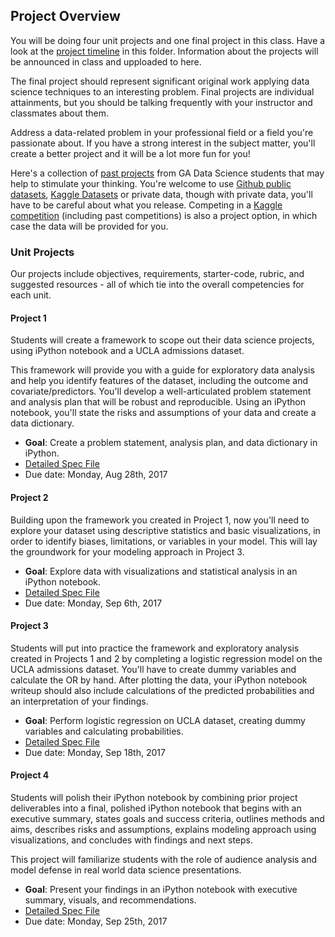 
## Project Overview

You will be doing four unit projects and one final project in this class. Have a look at the [project timeline](./timeline.png) in this folder. Information about the projects will be announced in class and upploaded to here.

The final project should represent significant original work applying data science techniques to an interesting problem. Final projects are individual attainments, but you should be talking frequently with your instructor and classmates about them.

Address a data-related problem in your professional field or a field you're passionate about. If you have a strong interest in the subject matter, you'll create a better project and it will be a lot more fun for you!

Here's a collection of [past projects](https://gallery.generalassemb.ly/DS?metro=) from GA Data Science students that may help to stimulate your thinking. You're welcome to use [Github public datasets](https://github.com/caesar0301/awesome-public-datasets), [Kaggle Datasets](https://www.kaggle.com/datasets) or private data, though with private data, you'll have to be careful about what you release. Competing in a [Kaggle competition](http://www.kaggle.com/) (including past competitions) is also a project option, in which case the data will be provided for you.


### Unit Projects

Our projects include objectives, requirements, starter-code, rubric, and suggested resources - all of which tie into the overall competencies for each unit.

#### Project 1

Students will create a framework to scope out their data science projects, using iPython notebook and a UCLA admissions dataset.

This framework will provide you with a guide for exploratory data analysis and help you identify features of the dataset, including the outcome and covariate/predictors. You'll develop a well-articulated problem statement and analysis plan that will be robust and reproducible. Using an iPython notebook, you'll state the risks and assumptions of your data and create a data dictionary.

- **Goal**: Create a problem statement, analysis plan, and data dictionary in iPython.
- [Detailed Spec File](./project-1/README.md)
- Due date: Monday, Aug 28th, 2017

#### Project 2

Building upon the framework you created in Project 1, now you'll need to explore your dataset using descriptive statistics and basic visualizations, in order to identify biases, limitations, or variables in your model. This will lay the groundwork for your modeling approach in Project 3.

- **Goal**: Explore data with visualizations and statistical analysis in an iPython notebook.
- [Detailed Spec File](./project-1/README.md)
- Due date: Monday, Sep 6th, 2017

#### Project 3

Students will put into practice the framework and exploratory analysis created in Projects 1 and 2 by completing a logistic regression model on the UCLA admissions dataset. You'll have to create dummy variables and calculate the OR by hand. After plotting the data, your iPython notebook writeup should also include calculations of the predicted probabilities and an interpretation of your findings.

- **Goal**: Perform logistic regression on UCLA dataset, creating dummy variables and calculating probabilities.
- [Detailed Spec File](./project-3/README.md)
- Due date: Monday, Sep 18th, 2017

#### Project 4

Students will polish their iPython notebook by combining prior project deliverables into a final, polished iPython notebook that begins with an executive summary, states goals and success criteria, outlines methods and aims, describes risks and assumptions, explains modeling approach using visualizations, and concludes with findings and next steps.

This project will familiarize students with the role of audience analysis and model defense in real world data science presentations.

- **Goal**: Present your findings in an iPython notebook with executive summary, visuals, and recommendations.
- [Detailed Spec File](./project-4/README.md)
- Due date: Monday, Sep 25th, 2017
